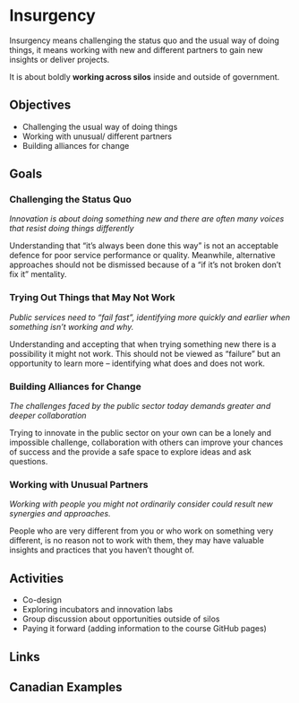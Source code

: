 # Insurgency

Insurgency means challenging the status quo and the usual way of doing things, it means working with new and different partners to gain new insights or deliver projects.

It is about boldly **working across silos** inside and outside of government.

## Objectives

- Challenging the usual way of doing things
- Working with unusual/ different partners
- Building alliances for change

## Goals

### Challenging the Status Quo

*Innovation is about doing something new and there are often many voices that resist doing things differently*

Understanding that “it’s always been done 
this way” is not an acceptable defence for 
poor service performance or quality. 
Meanwhile, alternative approaches should 
not be dismissed because of a “if it’s not 
broken don’t fix it” mentality.

### Trying Out Things that May Not Work

*Public services need to “fail fast”, identifying more quickly and earlier when something isn’t working and why.*

Understanding and accepting that when 
trying something new there is a possibility 
it might not work. This should not be 
viewed as “failure” but an opportunity to 
learn more – identifying what does and 
does not work.

### Building Alliances for Change

*The challenges faced by the public sector today demands greater and deeper collaboration*

Trying to innovate in the public sector on 
your own can be a lonely and impossible 
challenge, collaboration with others can 
improve your chances of success and the 
provide a safe space to explore ideas and 
ask questions.

### Working with Unusual Partners

*Working with people you might not ordinarily consider could result new synergies and approaches.*

People who are very different from you or 
who work on something very different, is 
no reason not to work with them, they 
may have valuable insights and practices 
that you haven’t thought of.

## Activities

- Co-design
- Exploring incubators and innovation labs
- Group discussion about opportunities outside of silos
- Paying it forward (adding information to the course GitHub pages)

## Links

## Canadian Examples
